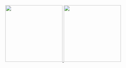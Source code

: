 <div align="left">
  <a href="https://github.com/LuisMilczarek">
  <img height="180em" src="https://github-readme-stats.vercel.app/api?username=LuisMilczarek&show_icons=true&theme=dark&include_all_commits=true&count_private=true" />
  <img height="180em" src="https://github-readme-stats.vercel.app/api/top-langs/?username=LuisMilczarek&layout=compact&langs_count=7&theme=dark"/>
</div>
